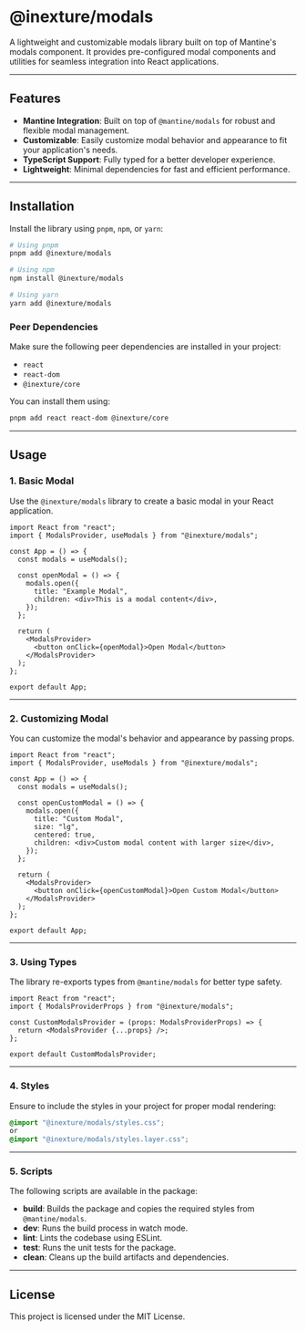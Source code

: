 # @inexture/modals

A lightweight and customizable modals library built on top of Mantine's modals component. It provides pre-configured modal components and utilities for seamless integration into React applications.

---

## Features

- **Mantine Integration**: Built on top of `@mantine/modals` for robust and flexible modal management.
- **Customizable**: Easily customize modal behavior and appearance to fit your application's needs.
- **TypeScript Support**: Fully typed for a better developer experience.
- **Lightweight**: Minimal dependencies for fast and efficient performance.

---

## Installation

Install the library using `pnpm`, `npm`, or `yarn`:

```bash
# Using pnpm
pnpm add @inexture/modals

# Using npm
npm install @inexture/modals

# Using yarn
yarn add @inexture/modals
```

### Peer Dependencies

Make sure the following peer dependencies are installed in your project:

- `react`
- `react-dom`
- `@inexture/core`

You can install them using:

```bash
pnpm add react react-dom @inexture/core
```

---

## Usage

### 1. **Basic Modal**

Use the `@inexture/modals` library to create a basic modal in your React application.

```tsx
import React from "react";
import { ModalsProvider, useModals } from "@inexture/modals";

const App = () => {
  const modals = useModals();

  const openModal = () => {
    modals.open({
      title: "Example Modal",
      children: <div>This is a modal content</div>,
    });
  };

  return (
    <ModalsProvider>
      <button onClick={openModal}>Open Modal</button>
    </ModalsProvider>
  );
};

export default App;
```

---

### 2. **Customizing Modal**

You can customize the modal's behavior and appearance by passing props.

```tsx
import React from "react";
import { ModalsProvider, useModals } from "@inexture/modals";

const App = () => {
  const modals = useModals();

  const openCustomModal = () => {
    modals.open({
      title: "Custom Modal",
      size: "lg",
      centered: true,
      children: <div>Custom modal content with larger size</div>,
    });
  };

  return (
    <ModalsProvider>
      <button onClick={openCustomModal}>Open Custom Modal</button>
    </ModalsProvider>
  );
};

export default App;
```

---

### 3. **Using Types**

The library re-exports types from `@mantine/modals` for better type safety.

```tsx
import React from "react";
import { ModalsProviderProps } from "@inexture/modals";

const CustomModalsProvider = (props: ModalsProviderProps) => {
  return <ModalsProvider {...props} />;
};

export default CustomModalsProvider;
```

---

### 4. **Styles**

Ensure to include the styles in your project for proper modal rendering:

```css
@import "@inexture/modals/styles.css";
or
@import "@inexture/modals/styles.layer.css";
```

---

### 5. **Scripts**

The following scripts are available in the package:

- **build**: Builds the package and copies the required styles from `@mantine/modals`.
- **dev**: Runs the build process in watch mode.
- **lint**: Lints the codebase using ESLint.
- **test**: Runs the unit tests for the package.
- **clean**: Cleans up the build artifacts and dependencies.

---

## License

This project is licensed under the MIT License.
